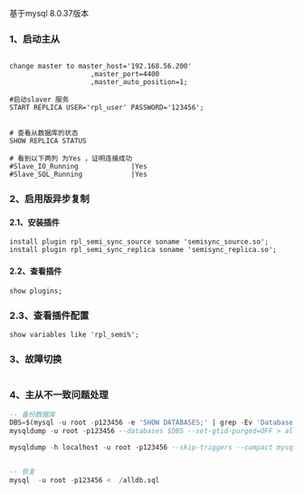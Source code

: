 基于mysql 8.0.37版本

### 1、启动主从
```

change master to master_host='192.168.56.200'
					,master_port=4400
					,master_auto_position=1;

#启动slaver 服务
START REPLICA USER='rpl_user' PASSWORD='123456';


# 查看从数据库的状态
SHOW REPLICA STATUS

# 看到以下两列 为Yes ，证明连接成功
#Slave_IO_Running             |Yes  
#Slave_SQL_Running            |Yes  			
```

### 2、启用版异步复制
#### 2.1、安装插件
```shell
install plugin rpl_semi_sync_source soname 'semisync_source.so';
install plugin rpl_semi_sync_replica soname 'semisync_replica.so';
```
#### 2.2、查看插件
```shell
show plugins;
```

### 2.3、查看插件配置
```shell
show variables like 'rpl_semi%';
```

### 3、故障切换
```shell

```


### 4、主从不一致问题处理
```sql
-- 备份数据库
DBS=$(mysql -u root -p123456 -e 'SHOW DATABASES;' | grep -Ev 'Database|information_schema|performance_schema|sys')
mysqldump -u root -p123456 --databases $DBS --set-gtid-purged=OFF > alldb.sql

mysqldump -h localhost -u root -p123456 --skip-triggers --compact mysql user > users_backup.sql


-- 恢复
mysql  -u root -p123456 <  /alldb.sql
```
